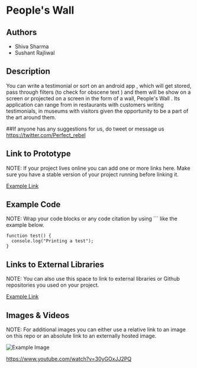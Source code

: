 # People's Wall

## Authors
- Shiva Sharma
- Sushant Rajliwal

## Description
You can write a testimonial or sort on an android app , which will get stored, pass through filters (to check for obscene text ) and them will be show on a screen or projected on a screen in the form of a wall, People's Wall . Its application can range from in restaurants with customers writing testimonials, in museums with visitors given the  opportunity to be a part of the art around them.

##If anyone has any suggestions for us, do tweet or message us
https://twitter.com/Perfect_rebel


## Link to Prototype
NOTE: If your project lives online you can add one or more links here. Make sure you have a stable version of your project running before linking it.

[Example Link](http://www.google.com "Example Link")

## Example Code
NOTE: Wrap your code blocks or any code citation by using ``` like the example below.
```
function test() {
  console.log("Printing a test");
}
```
## Links to External Libraries
 NOTE: You can also use this space to link to external libraries or Github repositories you used on your project.

[Example Link](http://www.google.com "Example Link")

## Images & Videos
NOTE: For additional images you can either use a relative link to an image on this repo or an absolute link to an externally hosted image.

![Example Image](project_images/cover.jpg?raw=true "Example Image")

https://www.youtube.com/watch?v=30yGOxJJ2PQ

